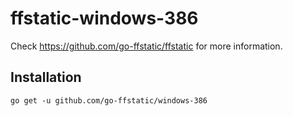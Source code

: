 # ffstatic-windows-386

Check https://github.com/go-ffstatic/ffstatic for more information.

## Installation

```
go get -u github.com/go-ffstatic/windows-386
```
